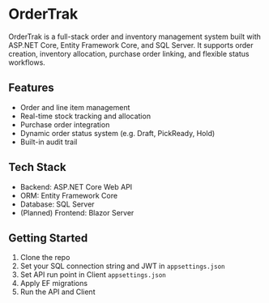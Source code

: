 # OrderTrak

OrderTrak is a full-stack order and inventory management system built with ASP.NET Core, Entity Framework Core, and SQL Server. It supports order creation, inventory allocation, purchase order linking, and flexible status workflows.

## Features

- Order and line item management
- Real-time stock tracking and allocation
- Purchase order integration
- Dynamic order status system (e.g. Draft, PickReady, Hold)
- Built-in audit trail

## Tech Stack

- Backend: ASP.NET Core Web API
- ORM: Entity Framework Core
- Database: SQL Server
- (Planned) Frontend: Blazor Server

## Getting Started

1. Clone the repo
2. Set your SQL connection string and JWT in `appsettings.json`
3. Set API run point in Client `appsettings.json`
4. Apply EF migrations
5. Run the API and Client




